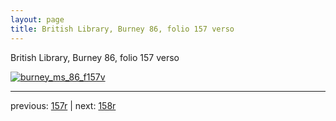 ```yaml
---
layout: page
title: British Library, Burney 86, folio 157 verso
---
```


British Library, Burney 86, folio 157 verso

[![burney_ms_86_f157v](http://www.homermultitext.org/iipsrv?IIIF=/project/homer/pyramidal/deepzoom/bl/burney86imgs/v1/burney_ms_86_f157v.tif/full/800,/0/default.jpg)](http://www.homermultitext.org/ict2/?urn=urn:cite2:bl:burney86imgs.v1:burney_ms_86_f157v) 

---

previous:  [157r](../157r/) | next: [158r](../158r/)